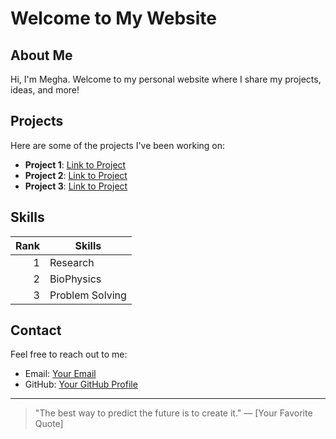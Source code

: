 # Welcome to My Website

## About Me
Hi, I'm Megha. Welcome to my personal website where I share my projects, ideas, and more!

## Projects
Here are some of the projects I've been working on:
- **Project 1**: [Link to Project](#)
- **Project 2**: [Link to Project](#)
- **Project 3**: [Link to Project](#)

## Skills
| Rank | Skills       |
|-----:|--------------|
|     1| Research |
|     2| BioPhysics  |
|     3| Problem Solving |

## Contact
Feel free to reach out to me:
- Email: [Your Email](meghak@iisc.ac.in)
- GitHub: [Your GitHub Profile](https://github.com/megha-kattimani)

---

> "The best way to predict the future is to create it." — [Your Favorite Quote]

<!-- TO DO: Add more details about my projects and skills later -->
